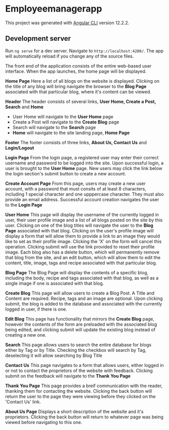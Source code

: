 # Employeemanagerapp

This project was generated with [Angular CLI](https://github.com/angular/angular-cli) version 12.2.2.

## Development server

Run `ng serve` for a dev server. Navigate to `http://localhost:4200/`. The app will automatically reload if you change any of the source files.

The front end of the application consists of the entire web-based user interface.
When the app launches, the home page will be displayed. 

**Home Page**
Here a list of all blogs on the website is displayed. Clicking on the title of any blog will bring navigate the browser to the **Blog Page** associated with that particular blog, where it's content can be viewed. 

**Header** 
The header consists of several links, **User Home, Create a Post, Search** and **Home**
- User Home will navigate to the **User Home** page
- Create a Post will navigate to the **Create Blog** page
- Search will navigate to the **Search** page
- **Home** will navigate to the site landing page, **Home Page**

**Footer**
The footer consists of three links, **About Us, Contact Us** and **Login/Logout**

**Login Page**
From the login page, a registered user may enter their correct username and password to be logged into the site. Upon successful login, a user is brought to the **User Home** page. New users may click the link below the login section's submit button to create a new account. 

**Create Account Page**
From this page, users may create a new user account, with a password that must consits of at least 8 characters, including 1 special character and one upppercase character. They must also provide an email address. Successful account creation navigates the user to the **Login Page**

**User Home**
This page will display the username of the currently logged in user, their user profile image and a list of all blogs posted on the site by this user. Clicking on one of the blog titles will navigate the user to the **Blog Page** associated with that blog. Clicking on the user's profile image will display a form that will allow them to provide a link to an image they would like to set as their profile image. Clicking the 'X' on the form will cancel this operation. Clicking submit will use the link provided to reset their profile image. 
Each blog also has a delete button, which will permanently remove that blog from the site, and an edit button, which will allow them to edit the content, title, image, tags and recipe associated with that particular blog. 

**Blog Page**
The Blog Page will display the contents of a specific blog, including the body, recipe and tags associated with that blog, as well as a single image if one is associated with that blog.

**Create Blog**
This page will allow users to create a Blog Post. A Title and Content are required. Recipe, tags and an image are optional. Upon clicking submit, the blog is added to the database and associated with the currently logged in user, if there is one. 

**Edit Blog**
This page has functionality that mirrors the **Create Blog** page, however the contents of the form are preloaded with the associated blog being edited, and clicking submit will update the existing blog instead of creating a new one. 

**Search**
This page allows users to search the entire database for blogs either by Tag or by Title. Checking the checkbox will search by Tag, deselecting it will allow searching by Blog Title

**Contact Us**
This page navigates to a form that allows users, either logged in or not to contact the proprietors of the website with feedback. Clicking submit on the feedback will navigate to the **Thank You Page**

**Thank You Page**
This page provides a breif communication with the reader, thanking them for contacting the website. Clicking the back button will return the user to the page they were viewing before they clicked on the 'Contact Us' link. 

**About Us Page**
Displays a short description of the website and it's proprietors. Clicking the back button will return to whatever page was being viewed before navigating to this one. 
